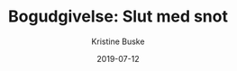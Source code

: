 ---
title: "Bogudgivelse: Slut med snot"
description: Beskrivelse af hvad siden handler om.
author: "Kristine Buske"
excerpt: >-
    Er du træt af 11-taller, feber og hoste? Har du fået nok af sløje børn, manglende søvn og for mange ”barns sygedage”? Naturlis faste skribent Anette Straadt holdte i går hos Mediegruppen reception for hendes nye bog "Slut med snot"
cover_image: "845000749_r0hrut.webp"
date: 2019-07-12
---